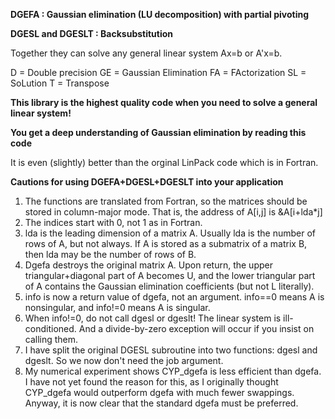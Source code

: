 **DGEFA : Gaussian elimination (LU decomposition) with partial pivoting**

**DGESL and DGESLT : Backsubstitution**

Together they can solve any general linear system Ax=b or A'x=b.

D = Double precision
GE = Gaussian Elimination
FA = FActorization
SL = SoLution
T = Transpose

**This library is the highest quality code when you need to solve a general linear system!**

**You get a deep understanding of Gaussian elimination by reading this code**

It is even (slightly) better than the orginal LinPack code which is in Fortran.

**Cautions for using DGEFA+DGESL+DGESLT into your application**
1) The functions are translated from Fortran, so the matrices should be stored in column-major mode. That is, the address of A[i,j] is &A[i+lda*j]
2) The indices start with 0, not 1 as in Fortran.
3) lda is the leading dimension of a matrix A. Usually lda is the number of rows of A, but not always. If A is stored as a submatrix of a matrix B, then lda may be the number of rows of B.
4) Dgefa destroys the original matrix A. Upon return, the upper triangular+diagonal part of A becomes U, and the lower triangular part of A contains the Gaussian elimination coefficients (but not L literally).
5) info is now a return value of dgefa, not an argument. info==0 means A is nonsingular, and info!=0 means A is singular.
6) When info!=0, do not call dgesl or dgeslt! The linear system is ill-conditioned. And a divide-by-zero exception will occur if you insist on calling them.
7) I have split the original DGESL subroutine into two functions: dgesl and dgeslt. So we now don't need the job argument.
8) My numerical experiment shows CYP_dgefa is less efficient than dgefa. I have not yet found the reason for this, as I originally thought CYP_dgefa would outperform dgefa with much fewer swappings. Anyway, it is now clear that the standard dgefa must be preferred.
